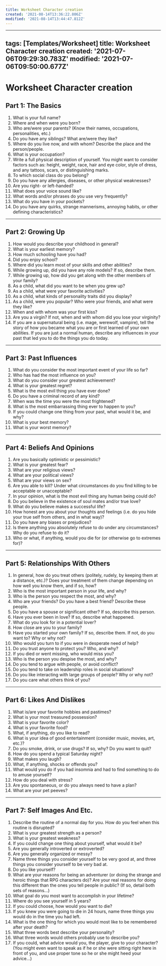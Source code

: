 ```yaml
---
title: Worksheet Character creation
created: '2021-08-14T13:36:22.806Z'
modified: '2021-08-14T13:44:47.812Z'
---
```


---
tags: [Templates/Worksheet]
title: Worksheet Character creation
created: '2021-07-06T09:29:30.783Z'
modified: '2021-07-06T09:50:00.677Z'
---

# Worksheet Character creation 
## Part 1: The Basics
1. What is your full name?
2. Where and when were you born?
3. Who are/were your parents? (Know their names, occupations, personalities, etc.)
4. Do you have any siblings? What are/were they like?
5. Where do you live now, and with whom? Describe the place and the person/people.
6. What is your occupation?
7. Write a full physical description of yourself. You might want to consider factors such as: height, weight, race, hair and eye color, style of dress, and any tattoos, scars, or distinguishing marks.
8. To which social class do you belong?
9. Do you have any allergies, diseases, or other physical weaknesses?
10. Are you right- or left-handed?
11. What does your voice sound like?
12. What words and/or phrases do you use very frequently?
13. What do you have in your pockets?
14. Do you have any quirks, strange mannerisms, annoying habits, or other defining characteristics?
- - - -
## Part 2: Growing Up
1. How would you describe your childhood in general?
2. What is your earliest memory?
3. How much schooling have you had?
4. Did you enjoy school?
5. Where did you learn most of your skills and other abilities?
6. While growing up, did you have any role models? If so, describe them.
7. While growing up, how did you get along with the other members of your family?
8. As a child, what did you want to be when you grew up?
9. As a child, what were your favorite activities?
10. As a child, what kinds of personality traits did you display?
11. As a child, were you popular? Who were your friends, and what were they like?
12. When and with whom was your first kiss?
13. Are you a virgin? If not, when and with whom did you lose your virginity?
14. If you are a supernatural being (i.e. mage, werewolf, vampire), tell the story of how you became what you are or first learned of your own abilities. If you are just a normal human, describe any influences in your past that led you to do the things you do today.
- - - -
## Part 3: Past Influences
1. What do you consider the most important event of your life so far?
2. Who has had the most influence on you?
3. What do you consider your greatest achievement?
4. What is your greatest regret?
5. What is the most evil thing you have ever done?
6. Do you have a criminal record of any kind?
7. When was the time you were the most frightened?
8. What is the most embarrassing thing ever to happen to you?
9. If you could change one thing from your past, what would it be, and why?
10. What is your best memory?
11. What is your worst memory?
- - - -
## Part 4: Beliefs And Opinions
1. Are you basically optimistic or pessimistic?
2. What is your greatest fear?
3. What are your religious views?
4. What are your political views?
5. What are your views on sex?
6. Are you able to kill? Under what circumstances do you find killing to be acceptable or unacceptable?
7. In your opinion, what is the most evil thing any human being could do?
8. Do you believe in the existence of soul mates and/or true love?
9. What do you believe makes a successful life?
10. How honest are you about your thoughts and feelings (i.e. do you hide your true self from others, and in what way)?
11. Do you have any biases or prejudices?
12. Is there anything you absolutely refuse to do under any circumstances? Why do you refuse to do it?
13. Who or what, if anything, would you die for (or otherwise go to extremes for)?
- - - -
## Part 5: Relationships With Others
1. In general, how do you treat others (politely, rudely, by keeping them at a distance, etc.)? Does your treatment of them change depending on how well you know them, and if so, how?
2. Who is the most important person in your life, and why?
3. Who is the person you respect the most, and why?
4. Who are your friends? Do you have a best friend? Describe these people.
5. Do you have a spouse or significant other? If so, describe this person.
6. Have you ever been in love? If so, describe what happened.
7. What do you look for in a potential lover?
8. How close are you to your family?
9. Have you started your own family? If so, describe them. If not, do you want to? Why or why not?
10. Who would you turn to if you were in desperate need of help?
11. Do you trust anyone to protect you? Who, and why?
12. If you died or went missing, who would miss you?
13. Who is the person you despise the most, and why?
14. Do you tend to argue with people, or avoid conflict?
15. Do you tend to take on leadership roles in social situations?
16. Do you like interacting with large groups of people? Why or why not?
17. Do you care what others think of you?
- - - -
## Part 6: Likes And Dislikes
1. What is/are your favorite hobbies and pastimes?
2. What is your most treasured possession?
3. What is your favorite color?
4. What is your favorite food?
5. What, if anything, do you like to read?
6. What is your idea of good entertainment (consider music, movies, art, etc.)?
7. Do you smoke, drink, or use drugs? If so, why? Do you want to quit?
8. How do you spend a typical Saturday night?
9. What makes you laugh?
10. What, if anything, shocks or offends you?
11. What would you do if you had insomnia and had to find something to do to amuse yourself?
12. How do you deal with stress?
13. Are you spontaneous, or do you always need to have a plan?
14. What are your pet peeves?
- - - -
## Part 7: Self Images And Etc.
1. Describe the routine of a normal day for you. How do you feel when this routine is disrupted?
2. What is your greatest strength as a person?
3. What is your greatest weakness?
4. If you could change one thing about yourself, what would it be?
5. Are you generally introverted or extroverted?
6. Are you generally organized or messy?
7. Name three things you consider yourself to be very good at, and three things you consider yourself to be very bad at.
8. Do you like yourself?
9. What are your reasons for being an adventurer (or doing the strange and heroic things that RPG characters do)? Are your real reasons for doing this different than the ones you tell people in public? (If so, detail both sets of reasons...)
10. What goal do you most want to accomplish in your lifetime?
11. Where do you see yourself in 5 years?
12. If you could choose, how would you want to die?
13. If you knew you were going to die in 24 hours, name three things you would do in the time you had left.
14. What is the one thing for which you would most like to be remembered after your death?
15. What three words best describe your personality?
16. What three words would others probably use to describe you?
17. If you could, what advice would you, the player, give to your character? (You might even want to speak as if he or she were sitting right here in front of you, and use proper tone so he or she might heed your advice...)
